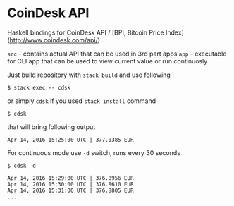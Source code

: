 # CoinDesk API 

Haskell bindings for CoinDesk API / [BPI, Bitcoin Price Index] (http://www.coindesk.com/api/)

`src` - contains actual API that can be used in 3rd part apps
`app` - executable for CLI app that can be used to view current value or run continuosly

Just build repository with `stack build` and use following

```
$ stack exec -- cdsk 
```

or simply `cdsk` if you used `stack install` command

```
$ cdsk 
```
that will bring following output

```
Apr 14, 2016 15:25:00 UTC | 377.0385 EUR
```

For continuous mode use `-d` switch, runs every 30 seconds
```
$ cdsk -d
```
```
Apr 14, 2016 15:29:00 UTC | 376.8956 EUR
Apr 14, 2016 15:30:00 UTC | 376.8610 EUR
Apr 14, 2016 15:31:00 UTC | 376.8805 EUR
...
```

